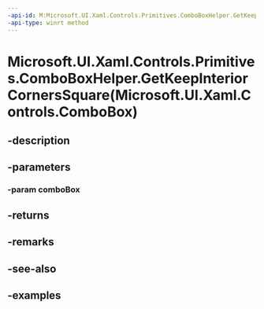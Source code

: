 ```yaml
---
-api-id: M:Microsoft.UI.Xaml.Controls.Primitives.ComboBoxHelper.GetKeepInteriorCornersSquare(Microsoft.UI.Xaml.Controls.ComboBox)
-api-type: winrt method
---
```


# Microsoft.UI.Xaml.Controls.Primitives.ComboBoxHelper.GetKeepInteriorCornersSquare(Microsoft.UI.Xaml.Controls.ComboBox)

<!--
public static bool GetKeepInteriorCornersSquare (Microsoft.UI.Xaml.Controls.ComboBox comboBox);
-->


## -description

## -parameters

### -param comboBox

## -returns

## -remarks

## -see-also

## -examples


